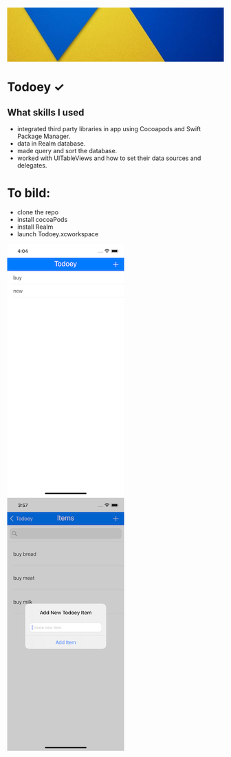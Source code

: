 ![DV](Documentation/backGround.png)


# Todoey ✓

## What skills I used


* integrated third party libraries in app using Cocoapods and Swift Package Manager.
* data in Realm database.
* made query and sort the database.
* worked with UITableViews and how to set their data sources and delegates.

# To bild:
- clone the repo
- install cocoaPods
- install Realm
- launch Todoey.xcworkspace


![DV](Documentation/screen_1.png)
![DV](Documentation/screen_2.png)
